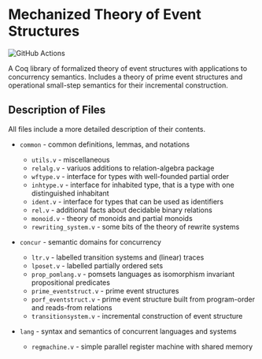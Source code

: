 # Mechanized Theory of Event Structures

![GitHub Actions][github-actions-badge]

[github-actions-badge]: https://github.com/event-structures/event-struct/workflows/CI/badge.svg

A Coq library of formalized theory of event structures with applications to concurrency semantics.
Includes a theory of prime event structures and 
operational small-step semantics for their incremental construction.

## Description of Files

All files include a more detailed description of their contents.

- `common` - common definitions, lemmas, and notations  

    - `utils.v` - miscellaneous 
    - `relalg.v` - variuos additions to relation-algebra package
    - `wftype.v` - interface for types with well-founded partial order
    - `inhtype.v` - interface for inhabited type, that is a type with one distinguished inhabitant
    - `ident.v` - interface for types that can be used as identifiers
    - `rel.v` - additional facts about decidable binary relations
    - `monoid.v` - theory of monoids and partial monoids
    - `rewriting_system.v` - some bits of the theory of rewrite systems

- `concur` - semantic domains for concurrency

    - `ltr.v` - labelled transition systems and (linear) traces
    - `lposet.v` - labelled partially ordered sets
    - `prop_pomlang.v` - pomsets languages as isomorphism invariant propositional predicates
    - `prime_eventstruct.v` - prime event structures 
    - `porf_eventstruct.v` - prime event structure built from program-order and reads-from relations
    - `transitionsystem.v` - incremental construction of event structure

- `lang` - syntax and semantics of concurrent languages and systems

    - `regmachine.v` - simple parallel register machine with shared memory

